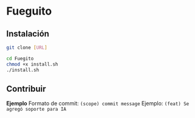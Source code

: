 # Fueguito

## Instalación 

```bash
git clone [URL]

cd Fuegito
chmod +x install.sh
./install.sh
```

## Contribuir 
**Ejemplo**
Formato de commit: `(scope) commit message`
Ejemplo: `(feat) Se agregó soporte para IA`
